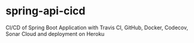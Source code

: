 # spring-api-cicd
CI/CD of Spring Boot Application with Travis CI, GitHub, Docker, Codecov, Sonar Cloud and deployment on Heroku
